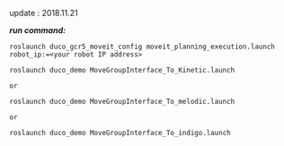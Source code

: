 update : 2018.11.21

***run command:***
```
roslaunch duco_gcr5_moveit_config moveit_planning_execution.launch robot_ip:=<your robot IP address>
```
```
roslaunch duco_demo MoveGroupInterface_To_Kinetic.launch

or 

roslaunch duco_demo MoveGroupInterface_To_melodic.launch

or 

roslaunch duco_demo MoveGroupInterface_To_indigo.launch
```
